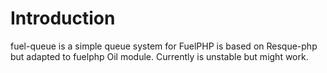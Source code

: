 # Introduction
fuel-queue is a simple queue system for FuelPHP is based on Resque-php but adapted to fuelphp Oil module.
Currently is unstable but might work.

